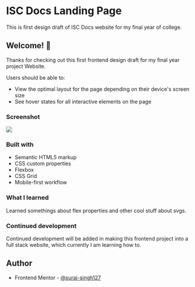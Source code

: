 # ISC Docs Landing Page
This is first design draft of ISC Docs website for my final year of college. 

## Welcome! 👋
Thanks for checking out this first frontend design draft for my final year project Website.

Users should be able to:

- View the optimal layout for the page depending on their device's screen size
- See hover states for all interactive elements on the page

### Screenshot

![](./img/screenshot.png)

### Built with

- Semantic HTML5 markup
- CSS custom properties
- Flexbox
- CSS Grid
- Mobile-first workflow

### What I learned
Learned somethings about flex properties and other cool stuff about svgs.

### Continued development
Continued development will be added in making this frontend project into a full stack website, which currently I am learning how to.

## Author
- Frontend Mentor - [@suraj-singh127](https://www.frontendmentor.io/profile/suraj-singh127)
